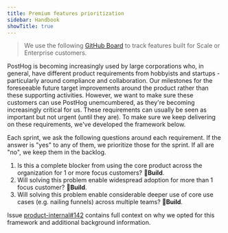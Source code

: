 ```yaml
---
title: Premium features prioritization
sidebar: Handbook
showTitle: true
---
```


> We use the following [GitHub Board](https://github.com/orgs/PostHog/projects/16) to track features built for Scale or Enterprise customers.

PostHog is becoming increasingly used by large corporations who, in general, have different product requirements from hobbyists and startups - particularly around compliance and collaboration. Our milestones for the foreseeable future target improvements around the product rather than these supporting activities. However, we want to make sure these customers can use PostHog unemcumbered, as they're becoming increasingly critical for us. These requirements can usually be seen as important but not urgent (until they are). To make sure we keep delivering on these requirements, we've developed the framework below.

Each sprint, we ask the following questions around each requirement. If the answer is "yes" to any of them, we prioritize those for the sprint. If all are "no", we keep them in the backlog.

1. Is this a complete blocker from using the core product across the organization for 1 or more focus customers? **🔨Build**.
2. Will solving this problem enable widespread adoption for more than 1 focus customer? **🔨Build**.
3. Will solving this problem enable considerable deeper use of core use cases (e.g. nailing funnels) across multiple teams? **🔨Build**.

Issue <a target="_blank" href="https://github.com/PostHog/product-internal/issues/142">product-internal#142</a> contains full context on why we opted for this framework and additional background information.
